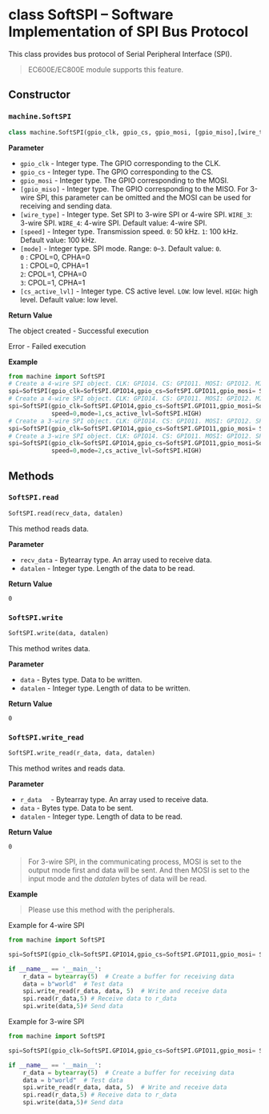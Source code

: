 # class SoftSPI – Software Implementation of SPI Bus Protocol 

This class provides bus protocol of Serial Peripheral Interface (SPI).

> EC600E/EC800E module supports this feature.

## Constructor

### `machine.SoftSPI`

```python
class machine.SoftSPI(gpio_clk, gpio_cs, gpio_mosi, [gpio_miso],[wire_type],[speed],[mode],[cs_active_lvl])
```

**Parameter**

- `gpio_clk` - Integer type. The GPIO corresponding to the CLK.
- `gpio_cs` - Integer type. The GPIO corresponding to the CS.
- `gpio_mosi` - Integer type. The GPIO corresponding to the MOSI.
- `[gpio_miso]` - Integer type. The GPIO corresponding to the MISO. For 3-wire SPI, this parameter can be omitted and the MOSI can be used for receiving and sending data.
- `[wire_type]` - Integer type. Set SPI to 3-wire SPI or 4-wire SPI. `WIRE_3`: 3-wire SPI. `WIRE_4`: 4-wire SPI. Default value: 4-wire SPI.
- `[speed]` - Integer type. Transmission speed.  `0`: 50 kHz.  `1`: 100 kHz. Default value: 100 kHz.
- `[mode]` - Integer type. SPI mode. Range:  `0`–`3`.  Default value: `0`. <br />`0` : CPOL=0, CPHA=0<br />`1` : CPOL=0, CPHA=1<br />`2`:  CPOL=1, CPHA=0<br />`3`:  CPOL=1, CPHA=1
- `[cs_active_lvl]` - Integer type. CS active level.  `LOW`: low level. `HIGH`: high level. Default value: low level. 

**Return Value**

The object created - Successful execution

Error - Failed execution

**Example**

```python
from machine import SoftSPI
# Create a 4-wire SPI object. CLK: GPIO14. CS: GPIO11. MOSI: GPIO12. MISO: GPIO13. SPI mode: 0. Transmission speed: 100 kHz. CS: low level. 
spi=SoftSPI(gpio_clk=SoftSPI.GPIO14,gpio_cs=SoftSPI.GPIO11,gpio_mosi= SoftSPI.GPIO12,gpio_miso= SoftSPI.GPIO13)
# Create a 4-wire SPI object. CLK: GPIO14. CS: GPIO11. MOSI: GPIO12. MISO: GPIO13. SPI mode: 1. Transmission speed: 50 kHz. CS: high level. 
spi=SoftSPI(gpio_clk=SoftSPI.GPIO14,gpio_cs=SoftSPI.GPIO11,gpio_mosi=SoftSPI.GPIO12,gpio_miso=SoftSPI.GPIO13,
            speed=0,mode=1,cs_active_lvl=SoftSPI.HIGH)
# Create a 3-wire SPI object. CLK: GPIO14. CS: GPIO11. MOSI: GPIO12. SPI mode: 0. Transmission speed: 100 kHz. CS: low level. 
spi=SoftSPI(gpio_clk=SoftSPI.GPIO14,gpio_cs=SoftSPI.GPIO11,gpio_mosi= SoftSPI.GPIO12,wire_type= SoftSPI.WIRE_3)
# Create a 3-wire SPI object. CLK: GPIO14. CS: GPIO11. MOSI: GPIO12. SPI mode: 2. Transmission speed: 50 kHz. CS: high level.
spi=SoftSPI(gpio_clk=SoftSPI.GPIO14,gpio_cs=SoftSPI.GPIO11,gpio_mosi=SoftSPI.GPIO12,wire_type=SoftSPI.WIRE_3,
            speed=0,mode=2,cs_active_lvl=SoftSPI.HIGH)
```

## Methods

### `SoftSPI.read`

```python
SoftSPI.read(recv_data, datalen)
```

This method reads data.

**Parameter**

- `recv_data` - Bytearray type. An array used to receive data.
- `datalen` - Integer type. Length of the data to be read.

**Return Value**

`0`

### `SoftSPI.write`

```python
SoftSPI.write(data, datalen)
```

This method writes data.

**Parameter**

- `data` - Bytes type. Data to be written.
- `datalen` - Integer type. Length of data to be written.

**Return Value**

`0`

### `SoftSPI.write_read`

```python
SoftSPI.write_read(r_data, data, datalen)
```

This method writes and reads data.

**Parameter**

- `r_data  ` - Bytearray type. An array used to receive data.
- `data` - Bytes type. Data to be sent.
- `datalen` - Integer type. Length of data to be read.

**Return Value**

`0`

> For 3-wire SPI, in the communicating process, MOSI is set to the output mode first and data will be sent. And then MOSI is set to the input mode and the *datalen* bytes of data will be read.

**Example**

> Please use this method with the peripherals.

Example for 4-wire SPI

```python
from machine import SoftSPI

spi=SoftSPI(gpio_clk=SoftSPI.GPIO14,gpio_cs=SoftSPI.GPIO11,gpio_mosi= SoftSPI.GPIO12,gpio_miso= SoftSPI.GPIO13)

if __name__ == '__main__':
    r_data = bytearray(5)  # Create a buffer for receiving data
    data = b"world"  # Test data
    spi.write_read(r_data, data, 5)  # Write and receive data
	spi.read(r_data,5) # Receive data to r_data
    spi.write(data,5)# Send data
```

Example for 3-wire SPI

```python
from machine import SoftSPI

spi=SoftSPI(gpio_clk=SoftSPI.GPIO14,gpio_cs=SoftSPI.GPIO11,gpio_mosi= SoftSPI.GPIO12,wire_type= SoftSPI.WIRE_3)

if __name__ == '__main__':
    r_data = bytearray(5)  # Create a buffer for receiving data
    data = b"world"  # Test data
    spi.write_read(r_data, data, 5)  # Write and receive data
	spi.read(r_data,5) # Receive data to r_data
    spi.write(data,5)# Send data
```

